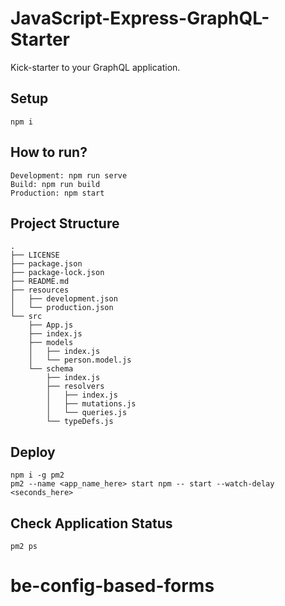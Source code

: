 # JavaScript-Express-GraphQL-Starter
Kick-starter to your GraphQL application.

## Setup
    npm i

## How to run?
    Development: npm run serve
    Build: npm run build
    Production: npm start

## Project Structure
    .
    ├── LICENSE
    ├── package.json
    ├── package-lock.json
    ├── README.md
    ├── resources
    │   ├── development.json
    │   └── production.json
    └── src
        ├── App.js
        ├── index.js
        ├── models
        │   ├── index.js
        │   └── person.model.js
        └── schema
            ├── index.js
            ├── resolvers
            │   ├── index.js
            │   ├── mutations.js
            │   └── queries.js
            └── typeDefs.js

## Deploy
    npm i -g pm2
    pm2 --name <app_name_here> start npm -- start --watch-delay <seconds_here>

## Check Application Status
    pm2 ps
# be-config-based-forms
